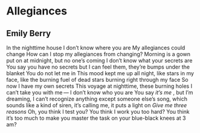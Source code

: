 # Allegiances
## Emily Berry
In the nighttime house I don’t know where you are
My allegiances could change
How can I stop my allegiances from changing?
Morning is a gown put on at midnight, but no one’s coming
I don’t know what your secrets are
You say you have no secrets but I can feel them,
they’re bumps under the blanket
You do not let me in
This mood kept me up all night, like stars in my face,
like the burning fuel of dead stars burning right through my face
So now I have my own secrets
This voyage at nighttime, these burning holes
I can’t take you with me —
I don’t know who you are
You say _it’s me_ , but I’m dreaming,
I can’t recognize anything except someone else’s song,
which sounds like a kind of siren,
it’s calling me, it puts a light on
 _Give me three reasons_
Oh, you think I test you?
You think I work you too hard?
You think it’s too much to make you master the task
on your blue-black knees at 3  am?